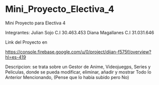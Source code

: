 # Mini_Proyecto_Electiva_4
Mini Proyecto para Electiva 4

Integrantes:
Julian Sojo C.I 30.463.453
Diana Magallanes C.I 31.031.646

Link del Proyecto en 

https://console.firebase.google.com/u/0/project/dijan-f575f/overview?hl=es-419


Descripcion:
se trata sobre un Gestor de Anime, Videojuegps, Series y Peliculas, donde se pueda modificar, eliminar, añadir y mostrar Todo lo Anterior Mencionando, (Pense que lo habia subido pero No)
